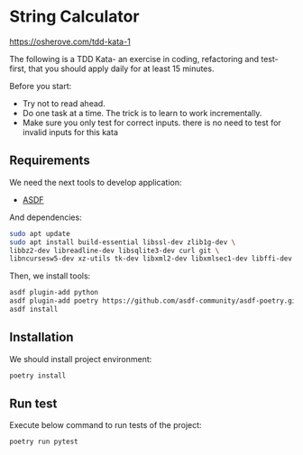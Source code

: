 # String Calculator

https://osherove.com/tdd-kata-1

The following is a TDD Kata- an exercise in coding, refactoring and test-first, that you should apply daily for at least 15 minutes.

Before you start: 

* Try not to read ahead.
* Do one task at a time. The trick is to learn to work incrementally.
* Make sure you only test for correct inputs. there is no need to test for invalid inputs for this kata



## Requirements

We need the next tools to develop application:

* [ASDF](https://asdf-vm.com/)

And dependencies:

~~~bash
sudo apt update
sudo apt install build-essential libssl-dev zlib1g-dev \
libbz2-dev libreadline-dev libsqlite3-dev curl git \
libncursesw5-dev xz-utils tk-dev libxml2-dev libxmlsec1-dev libffi-dev liblzma-dev
~~~

Then, we install tools:

~~~bash
asdf plugin-add python
asdf plugin-add poetry https://github.com/asdf-community/asdf-poetry.git
asdf install
~~~~



## Installation

We should install project environment:

~~~bash
poetry install
~~~~


## Run test

Execute below command to run tests of the project:

~~~bash
poetry run pytest 
~~~
